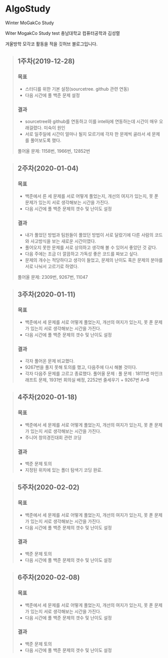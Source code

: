 # AlgoStudy
Winter MoGakCo Study

Witer MogakCo Study
test
충남대학교 컴퓨터공학과 김성렬

겨울방학 모각코 활동을 적을 깃허브 블로그입니다.

>## 1주차(2019-12-28)
>### 목표
>- 스터디를 위한 기본 설정(sourcetree. github 관련 연동)
>- 다음 시간에 풀 백준 문제 설정
>### 결과
>- sourcetree와 github를 연동하고 이를 intellij에 연동하는데 시간이 매우 오래걸렸다. 미숙이 원인
>- 서로 일주일에 시간이 얼마나 될지 모르기에 각자 한 문제씩 골라서 세 문제를 풀어보도록 했다.
>
> 풀어올 문제: 1158번, 1966번, 12852번

>## 2주차(2020-01-04)
>### 목표
>- 백준에서 른 세 문제를 서로 어떻게 풀었는지, 개선의 여지가 있는지, 못 푼 문제가 있는지 서로 생각해보는 시간을 가진다.
>- 다음 시간에 풀 백준 문제의 갯수 및 난이도 설정
>### 결과
>- 내가 풀었던 방법과 팀원들이 풀었던 방법이 서로 달랐기에 다른 사람의 코드와 사고방식을 보는 새로운 시간이였다.
>- 풀어오지 못한 문제를 서로 상의하고 생각해 볼 수 있어서 좋았던 것 같다.
>- 다음 주에는 조금 더 깔끔하고 가독성 좋은 코드를 짜보고 싶다.
>- 문제의 개수는 적당하다고 생각이 들었고, 문제의 난이도 혹은 문제의 분야를 서로 나눠서 고르기로 하였다.
>
> 풀어올 문제: 2309번, 9267번, 11047

>## 3주차(2020-01-11)
>### 목표
>- 백준에서 세 문제를 서로 어떻게 풀었는지, 개선의 여지가 있는지, 못 푼 문제가 있는지 서로 생각해보는 시간을 가진다.
>- 다음 시간에 풀 백준 문제의 갯수 및 난이도 설정
>### 결과
>- 각자 풀어온 문제 비교했다.
>- 9267번을 풀지 못해 토의를 했고, 다음주에 다시 해볼 것이다.
>- 각자 다음주 문제를 고르고 종료했다.
> 풀어올 문제 : 풀 문제 : 18111번 마인크래프트 문제, 1931번 회의실 배정, 2252번 줄세우기 + 9267번 A+B

>## 4주차(2020-01-18)
>### 목표
>- 백준에서 세 문제를 서로 어떻게 풀었는지, 개선의 여지가 있는지, 못 푼 문제가 있는지 서로 생각해보는 시간을 가진다.
>- 주니어 창의경진대회 관련 코딩
>### 결과
>- 백준 문제 토의
>- 지정된 위치에 있는 폴더 탐색기 코딩 완료.

>## 5주차(2020-02-02)
>### 목표
>- 백준에서 세 문제를 서로 어떻게 풀었는지, 개선의 여지가 있는지, 못 푼 문제가 있는지 서로 생각해보는 시간을 가진다.
>- 다음 시간에 풀 백준 문제의 갯수 및 난이도 설정
>### 결과
>- 백준 문제 토의
>- 다음 시간에 풀 백준 문제의 갯수 및 난이도 설정

>## 6주차(2020-02-08)
>### 목표
>- 백준에서 세 문제를 서로 어떻게 풀었는지, 개선의 여지가 있는지, 못 푼 문제가 있는지 서로 생각해보는 시간을 가진다.
>- 다음 시간에 풀 백준 문제의 갯수 및 난이도 설정
>### 결과
>- 백준 문제 토의
>- 다음 시간에 풀 백준 문제의 갯수 및 난이도 설정
